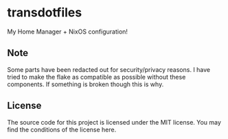 # transdotfiles
My Home Manager + NixOS configuration!

## Note
Some parts have been redacted out for security/privacy reasons. I have tried to make the flake as compatible as possible without these components. If something is broken though this is why.

## License
The source code for this project is licensed under the MIT license. You may find the conditions of the license here.
